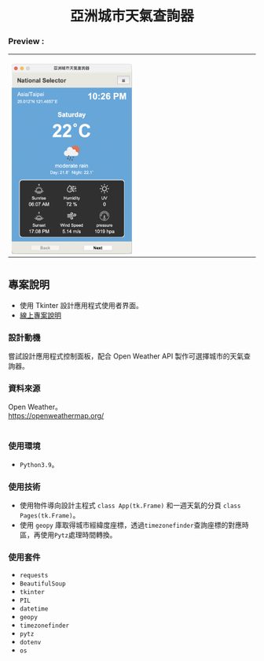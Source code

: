 
<div align="center">

# 亞洲城市天氣查詢器
</div>

###  Preview :

<table width="100%"> 
<tr>
<td width="50%">      
&nbsp; 
<br>
<img src="./public/gui_home.png" width='50%'>
</td> 
</tr>
</table>

#

## 專案說明
- 使用 Tkinter 設計應用程式使用者界面。
- <a href="https://drive.google.com/file/d/1twP8gUH0Hwv5ILdI_erIYeRlqo0t8Fm0/view?usp=sharing" target="_blank">線上專案說明</a>

### 設計動機
嘗試設計應用程式控制面板，配合 Open Weather API 製作可選擇城市的天氣查詢器。<br>

### 資料來源
Open Weather。<br>
https://openweathermap.org/<br>


#
### 使用環境
- `Python3.9`。

### 使用技術
- 使用物件導向設計主程式 `class App(tk.Frame)` 和一週天氣的分頁 `class Pages(tk.Frame)`。
- 使用 `geopy` 庫取得城市經緯度座標，透過`timezonefinder`查詢座標的對應時區，再使用`Pytz`處理時間轉換。


### 使用套件
- `requests`
- `BeautifulSoup`
- `tkinter`
- `PIL`
- `datetime`
- `geopy`
- `timezonefinder`
- `pytz`
- `dotenv`
- `os`
